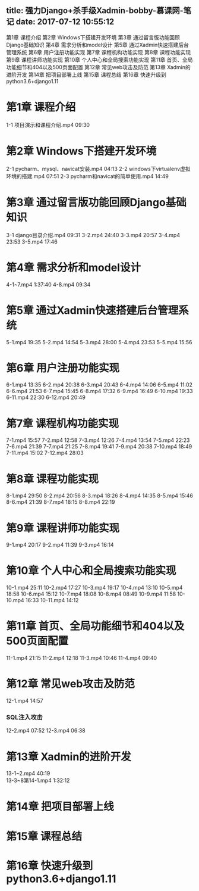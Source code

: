 title: 强力Django+杀手级Xadmin-bobby-慕课网-笔记
date: 2017-07-12 10:55:12
---
第1章 课程介绍
第2章 Windows下搭建开发环境
第3章 通过留言版功能回顾Django基础知识
第4章 需求分析和model设计
第5章 通过Xadmin快速搭建后台管理系统
第6章 用户注册功能实现
第7章 课程机构功能实现
第8章 课程功能实现
第9章 课程讲师功能实现
第10章 个人中心和全局搜索功能实现
第11章 首页、全局功能细节和404以及500页面配置
第12章 常见web攻击及防范
第13章 Xadmin的进阶开发
第14章 把项目部署上线
第15章 课程总结
第16章 快速升级到python3.6+django1.11

# 第1章 课程介绍
1-1 项目演示和课程介绍.mp4 09:30

# 第2章 Windows下搭建开发环境
2-1 pycharm、mysql、navicat安装.mp4 04:13
2-2 windows下virtualenv虚拟环境的搭建.mp4 07:51
2-3 pycharm和navicat的简单使用.mp4 14:49

# 第3章 通过留言版功能回顾Django基础知识
3-1 django目录介绍.mp4 09:31
3-2.mp4 24:40 
3-3.mp4 20:57
3-4.mp4 23:53
3-5.mp4 17:46
 
# 第4章 需求分析和model设计
4-1~7.mp4 1:37:40
4-8.mp4 09:34

# 第5章 通过Xadmin快速搭建后台管理系统
5-1.mp4 19:35
5-2.mp4 14:54
5-3.mp4 28:00
5-4.mp4 23:53
5-5.mp4 15:56

# 第6章 用户注册功能实现
6-1.mp4 13:35
6-2.mp4 20:38
6-3.mp4 20:43
6-4.mp4 14:06
6-5.mp4 11:02
6-6.mp4 21:53
6-7.mp4 15:45
6-8.mp4 17:32
6-9.mp4 16:49
6-10.mp4 19:33
6-11.mp4 22:30
6-12.mp4 20:49

# 第7章 课程机构功能实现
7-1.mp4 15:57
7-2.mp4 12:58
7-3.mp4 12:26
7-4.mp4 13:54
7-5.mp4 22:23
7-6.mp4 21:39
7-7.mp4 21:25
7-8.mp4 19:41
7-9.mp4 20:38
7-10.mp4 18:49
7-11.mp4 15:02
7-12.mp4 28:03

# 第8章 课程功能实现
8-1.mp4 29:50
8-2.mp4 20:56
8-3.mp4 18:26
8-4.mp4 14:35
8-5.mp4 15:46
8-6.mp4 21:39
8-7.mp4 18:15
8-8.mp4 22:19

# 第9章 课程讲师功能实现
9-1.mp4 20:17
9-2.mp4 11:39
9-3.mp4 16:14

# 第10章 个人中心和全局搜索功能实现
10-1.mp4 25:11
10-2.mp4 17:27
10-3.mp4 19:17
10-4.mp4 13:10
10-5.mp4 18:58
10-6.mp4 15:12
10-7.mp4 18:08
10-8.mp4 08:49
10-9.mp4 11:58
10-10.mp4 16:33
10-11.mp4 14:12

# 第11章 首页、全局功能细节和404以及500页面配置
11-1.mp4 21:15
11-2.mp4 12:18
11-3.mp4 10:46
11-4.mp4 09:40

# 第12章 常见web攻击及防范
12-1.mp4 14:57
### SQL注入攻击

12-2.mp4 07:52
12-3.mp4 06:38


# 第13章 Xadmin的进阶开发
13-1~2.mp4 40:19     
13-3~8第14-1.mp4 1:32:12

# 第14章 把项目部署上线
# 第15章 课程总结
# 第16章 快速升级到python3.6+django1.11